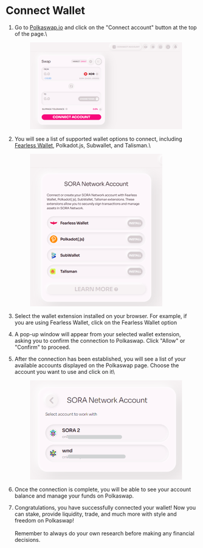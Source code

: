 # Connect Wallet



1.  Go to [Polkaswap.io](https://polkaswap.io) and click on the "Connect account" button at the top of the page.\


    <figure><img src="../../.gitbook/assets/image (41).png" alt="" width="563"><figcaption></figcaption></figure>
2.  You will see a list of supported wallet options to connect, including [Fearless Wallet](https://fearlesswallet.io), Polkadot.js, Subwallet, and Talisman.\


    <figure><img src="../../.gitbook/assets/image (57).png" alt="" width="348"><figcaption></figcaption></figure>
3. Select the wallet extension installed on your browser. For example, if you are using Fearless Wallet, click on the Fearless Wallet option
4. A pop-up window will appear from your selected wallet extension, asking you to confirm the connection to Polkaswap. Click "Allow" or "Confirm" to proceed.
5.  After the connection has been established, you will see a list of your available accounts displayed on the Polkaswap page. Choose the account you want to use and click on it\


    <figure><img src="../../.gitbook/assets/image (49).png" alt="" width="479"><figcaption></figcaption></figure>
6. Once the connection is complete, you will be able to see your account balance and manage your funds on Polkaswap.
7. Congratulations, you have successfully connected your wallet! Now you can stake, provide liquidity, trade, and much more with style and freedom on Polkaswap!\
   \
   Remember to always do your own research before making any financial decisions.
